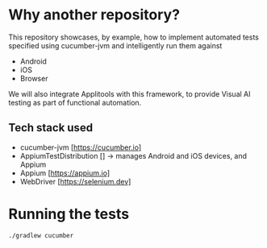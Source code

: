 # Why another repository?

This repository showcases, by example, how to implement automated tests specified using cucumber-jvm and intelligently run them against
* Android
* iOS
* Browser

We will also integrate Applitools with this framework, to provide Visual AI testing as part of functional automation. 
## Tech stack used

* cucumber-jvm [https://cucumber.io]
* AppiumTestDistribution [] -> manages Android and iOS devices, and Appium
* Appium [https://appium.io]
* WebDriver [https://selenium.dev]

# Running the tests

`./gradlew cucumber`
